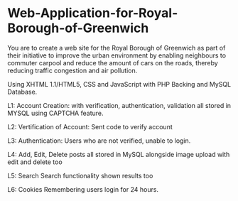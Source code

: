 # Web-Application-for-Royal-Borough-of-Greenwich

You are to create a web site for the Royal Borough of Greenwich as part of their initiative to
improve the urban environment by enabling neighbours to commuter carpool and reduce the
amount of cars on the roads, thereby reducing traffic congestion and air pollution.

Using XHTML 1.1/HTML5, CSS and JavaScript with PHP Backing and MySQL Database.


L1: Account Creation:
with verification, authentication, validation all stored in MYSQL using CAPTCHA feature.

L2: Vertification of Account:
Sent code to verify account

L3: Authentication:
Users who are not verified, unable to login.

L4:
Add, Edit, Delete posts all stored in MySQL alongside image upload with edit and delete too

L5: Search
Search functionality shown results too

L6: Cookies
Remembering users login for 24 hours.
